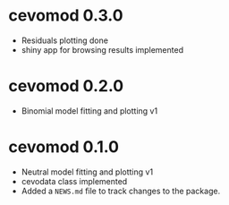 # cevomod 0.3.0

* Residuals plotting done
* shiny app for browsing results implemented

# cevomod 0.2.0

* Binomial model fitting and plotting v1

# cevomod 0.1.0

* Neutral  model fitting and plotting v1
* cevodata class implemented
* Added a `NEWS.md` file to track changes to the package.
